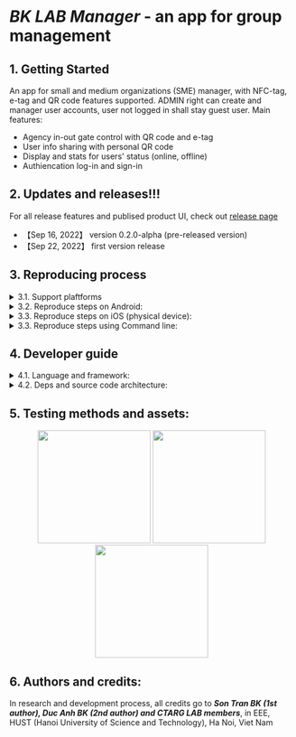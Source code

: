 # ***BK LAB Manager*** - an app for group management

## 1. Getting Started
An app for small and medium organizations (SME) manager, with NFC-tag, e-tag and QR code features supported. ADMIN right can create and manager user accounts, user not logged in shall stay guest user. Main features:
- Agency in-out gate control with QR code and e-tag
- User info sharing with personal QR code
- Display and stats for users' status (online, offline)
- Authiencation log-in and sign-in
## 2. Updates and releases!!!
For all release features and publised product UI, check out [release page](https://github.com/SontranBK/nfc_mobile_app/releases)
* 【Sep 16, 2022】 version 0.2.0-alpha (pre-released version)
* 【Sep 22, 2022】 first version release
## 3. Reproducing process
<details>
<summary> 3.1. Support plaftforms</summary>

- We support iOS, Android, Windows mobile, tablet platform
- Tested on iphone XS Max, Redmi 9A and other iOS, Android devices.
</details>

<details>
<summary> 3.2. Reproduce steps on Android:</summary>

- Reproduce steps on physical devices: 
    1. Enable Developer Options on Android device setting (USB debug, install via USB). 
    2. Install Android Studio and plug your device into your computer.
    3. Open Android Studio and run app with Android Studio.
    4. If error return, run with following commands: flutter run --no-sound-null-safety
- Reproduce steps on virtual devices:
    1. Install Android Studio, create a virtual device on Android Studio
    2. Run app with Android Studio on virtual device
</details>

<details>
<summary> 3.3. Reproduce steps on iOS (physical device):</summary>

1. MacOS required, install XCode on MacOS device, connect your device to MacOS
2. In Terminal, navigate to this folder, type in:
```shell
open ios/Runner.xcworkspace
```
3. In XCode, "Product" -> "Build for" -> "Profiling"
4. In XCode, "Product" -> "Perform Actions" -> "Profile Without Building"
5. In iOS device, open Setting, "Trust this developer"
</details>

<details>
<summary>  3.3. Reproduce steps using Command line:</summary>

- You can also build apk and install app without using Android Studio, by using Terminal Command Line. 
- Command line for build Android apk:
```shell
flutter build apk --release --no-sound-null-safety
```
- Command line for build iOS:
```shell
flutter build ios --no-sound-null-safety                          
```
- Command line for run app on Android, iOS:
```shell
flutter run --no-sound-null-safety
```
</details>

## 4. Developer guide
<details>
<summary> 4.1. Language and framework:</summary>

- This product is written in Dart language, Flutter framework

- A few resources to get you started if this is your first Flutter project:
    - [Lab: Write your first Flutter app](https://docs.flutter.dev/get-started/codelab)
    - [Cookbook: Useful Flutter samples](https://docs.flutter.dev/cookbook)


- For help getting started with Flutter development, view the
[online documentation](https://docs.flutter.dev/), which offers tutorials,
samples, guidance on mobile development, and a full API reference.
</details>

<details>
<summary> 4.2. Deps and source code architecture:</summary>

- Check out deps used in [pubspec file](pubspec.yaml)
</details>

## 5. Testing methods and assets:

<p align="center">
<img src="https://user-images.githubusercontent.com/97107855/191565403-4cc0b55d-c2ce-4220-a5c7-13206b34bc36.PNG" width="200">
<img src="https://user-images.githubusercontent.com/97107855/191565758-23a5c692-7abd-4750-8ff1-7b0bf0e13dfd.PNG" width="200">
<img src="https://user-images.githubusercontent.com/97107855/191565774-ed7e9e85-811d-4c94-9bab-39d1c2e15f34.PNG" width="200">
</p>


## 6. Authors and credits:
In research and development process, all credits go to ***Son Tran BK (1st author), Duc Anh BK (2nd author) and CTARG LAB members***, in EEE, HUST (Hanoi University of Science and Technology), Ha Noi, Viet Nam

